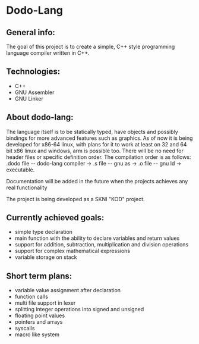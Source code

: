 # Dodo-Lang

## General info:
The goal of this project is to create a simple, C++ style programming language compiler written in C++.

## Technologies:
- C++
- GNU Assembler
- GNU Linker

## About dodo-lang:
The language itself is to be statically typed, have objects and possibly bindings for more advanced features such as graphics. As of now it is being developed for x86-64 linux, with plans for it to work at least on 32 and 64 bit x86 linux and windows, arm is possible too. There will be no need for header files or specific definition order. The compilation order is as follows: .dodo file -- dodo-lang compiler -> .s file -- gnu as -> .o file -- gnu ld -> executable.

Documentation will be added in the future when the projects achieves any real functionality


The project is being developed as a SKNI "KOD" project.


## Currently achieved goals:
- simple type declaration
- main function with the ability to declare variables and return values
- support for addition, subtraction, multiplication and division operations
- support for complex mathematical expressions
- variable storage on stack

## Short term plans:
- variable value assignment after declaration
- function calls
- multi file support in lexer
- splitting integer operations into signed and unsigned
- floating point values
- pointers and arrays
- syscalls
- macro like system